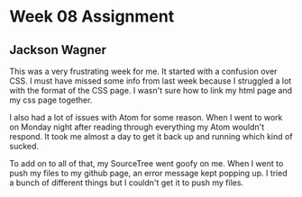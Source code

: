 # Week 08 Assignment

## Jackson Wagner

This was a very frustrating week for me. It started with a confusion over CSS. I must have missed some info from last week because I struggled a lot with the format of the CSS page. I wasn't sure how to link my html page and my css page together.

I also had a lot of issues with Atom for some reason. When I went to work on Monday night after reading through everything my Atom wouldn't respond. It took me almost a day to get it back up and running which kind of sucked.

To add on to all of that, my SourceTree went goofy on me. When I went to push my files to my github page, an error message kept popping up. I tried a bunch of different things but I couldn't get it to push my files. 
